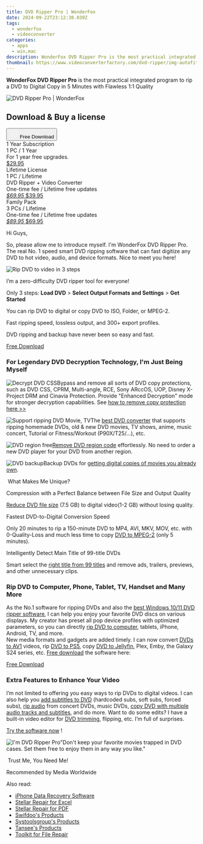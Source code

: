 ```yaml
---
title: DVD Ripper Pro | WonderFox
date: 2024-09-22T23:12:38.030Z
tags: 
  - wonderfox
  - videoconverter
categories: 
  - apps
  - win,mac
description: WonderFox DVD Ripper Pro is the most practical integrated program to rip a DVD to Digital Copy in 5 Minutes with Flawless 1:1 Quality
thumbnail: https://www.videoconverterfactory.com/dvd-ripper/img-autofit/box.png
---
```


**WonderFox DVD Ripper Pro** is the most practical integrated program to rip a DVD to Digital Copy in 5 Minutes with Flawless 1:1 Quality

![DVD Ripper Pro | WonderFox](https://www.videoconverterfactory.com/dvd-ripper/img-autofit/box.png)

## Download & Buy a license


<div class="mx-auto flex items-center justify-center">
  <button 
  onclick="javascript:window.open('https://secure.avangate.com/order/checkout.php?PRODS=4712834&QTY=1&AFFILIATE=108875&CART=1&CARD=2&SHORT_FORM=1&DESIGN_TYPE=2&COUPON=PACK-RIPHD', '_blank');
    window.open('https://us.videoconverterfactory.com/download/dvd-ripper.exe', '_blank');void(0);"
  class="flex flex-row font-bold rounded-lg text-lg w-48 h-16 bg-[#FF8014] text-[#ffffff] items-center justify-center p-2">
    <svg width="24px" height="24px" viewBox="0 0 24 24" xmlns="http://www.w3.org/2000/svg" color="#ffffff" fill="none" stroke="currentColor" stroke-width="3" stroke-linecap="round" stroke-linejoin="round"><path d="M4 16.9865V7.01353C4 6.71792 4.21531 6.46636 4.50737 6.42072L19.3074 4.10822C19.6713 4.05137 20 4.33273 20 4.70103V19.299C20 19.6673 19.6713 19.9486 19.3074 19.8918L4.50737 17.5793C4.21531 17.5336 4 17.2821 4 16.9865Z" stroke="#f8f7f7" stroke-width="1.5"></path><path d="M4 12H20" stroke="#f8f7f7" stroke-width="1.5"></path><path d="M10.5 5.5V18.5" stroke="#f8f7f7" stroke-width="1.5"></path></svg>
    <span class="font-medium mx-auto">Free Download</span>  
  </button>
</div>


<div class="mx-auto flex items-center justify-center">
  <div class="m-8 grid grid-cols-1 gap-6 xl:grid-cols-3">
    <div class="flex w-full flex-col rounded-2xl bg-[#ffffff] text-[#374151] shadow-xl xl:w-96">
      <div class="flex h-full flex-col p-8">
        <div class="pb-6 text-3xl font-bold">1 Year Subscription</div>
        <div class="pb-12 text-lg">
          1 PC / 1 Year
          <div class="text-xs">For 1 year free upgrades.</div>
        </div>
        <div class="flex flex-col gap-3 text-base"></div>
        <div class="flex flex-grow"></div>
        <div class="flex pt-10">
          <a href="https://secure.2checkout.com/order/checkout.php?PRODS=4710207&QTY=1&AFFILIATE=108875&CART=1&CARD=2&SHORT_FORM=1&DESIGN_TYPE=2" class="w-full transform cursor-pointer rounded-lg bg-[#7e22ce] p-3 text-center text-xl font-bold !text-[#ffffff] !no-underline transition-transform hover:bg-purple-800 active:scale-95"> 
            <em></em>
            $29.95 
          </a>
        </div>
      </div>
    </div>
    <div class="flex w-full flex-col rounded-2xl bg-[#ffffff] text-[#374151] shadow-xl xl:w-96">
      <div class="flex h-full flex-col p-8">
        <div class="pb-6 text-3xl font-bold">Lifetime License</div>
        <div class="pb-12 text-lg">
          1 PC / Lifetime
          <div class="text-xs">DVD Ripper + Video Converter</div>
          <div class="text-xs">One-time fee / Lifetime free updates</div>
        </div>
        <div class="flex flex-col gap-3 text-base"></div>
        <div class="flex flex-grow"></div>
        <div class="flex pt-10">
          <a href="https://secure.avangate.com/order/checkout.php?PRODS=4712834&QTY=1&AFFILIATE=108875&CART=1&CARD=2&SHORT_FORM=1&DESIGN_TYPE=2&COUPON=PACK-RIPHD" class="w-full transform cursor-pointer rounded-lg bg-[#7e22ce] p-3 text-center text-xl font-bold !text-[#ffffff] !no-underline transition-transform hover:bg-purple-800 active:scale-95">
            <em class="text-base line-through !text-[#c5c5c5]">$69.95</em>
            $39.95
          </a>
        </div>
      </div>
    </div>
    <div class="flex w-full flex-col rounded-2xl bg-[#ffffff] text-[#374151] shadow-xl xl:w-96">
      <div class="flex h-full flex-col p-8">
        <div class="pb-6 text-3xl font-bold">Family Pack</div>
        <div class="pb-12 text-lg">
          3 PCs / Lifetime
          <div class="text-xs">One-time fee / Lifetime free updates</div>
        </div>
        <div class="flex flex-col gap-3 text-base"></div>
        <div class="flex flex-grow"></div>
        <div class="flex pt-10">
          <a href="https://secure.2checkout.com/order/checkout.php?PRODS=4712835&QTY=1&AFFILIATE=108875&CART=1&CARD=2&SHORT_FORM=1&DESIGN_TYPE=2&COUPON=FP-20" class="w-full transform cursor-pointer rounded-lg bg-[#7e22ce] p-3 text-center text-xl font-bold !text-[#ffffff] !no-underline transition-transform hover:bg-purple-800 active:scale-95">
            <em class="text-base line-through !text-[#c5c5c5]">$89.95</em>
            $69.95
          </a>
        </div>
      </div>
    </div>
  </div>
</div>


Hi Guys,

So, please allow me to introduce myself. I'm WonderFox DVD Ripper Pro. The real No. 1 speed smart DVD ripping software that can fast digitize any DVD to hot video, audio, and device formats. Nice to meet you here!

![Rip DVD to video in 3 steps](https://www.videoconverterfactory.com/dvd-ripper//img-autofit/3steps.jpg)

I’m a zero-difficulty DVD ripper tool for everyone!

Only 3 steps: **Load DVD** > **Select Output Formats and Settings** > **Get Started**

You can rip DVD to digital or copy DVD to ISO, Folder, or MPEG-2.

Fast ripping speed, lossless output, and 300+ export profiles.

DVD ripping and backup have never been so easy and fast.

[Free Download](https://us.videoconverterfactory.com/download/dvd-ripper.exe)


### For Legendary DVD Decryption Technology, I'm Just Being Myself  

![Decrypt DVD CSS](https://www.videoconverterfactory.com/dvd-ripper//img-autofit/icon-1.png)Bypass and remove all sorts of DVD copy protections, such as DVD CSS, CPRM, Multi-angle, RCE, Sony ARccOS, UOP, Disney X-Project DRM and Cinavia Protection. Provide "Enhanced Decryption" mode for stronger decryption capabilities. See [how to remove copy protection here >>](https://www.videoconverterfactory.com/tips/remove-copy-protection-from-dvd.html)

![Support ripping DVD Movie, TV](https://www.videoconverterfactory.com/dvd-ripper//img-autofit/icon-2.png)The [best DVD converter](https://www.videoconverterfactory.com/convert-dvd/best-dvd-converters.html) that supports ripping homemade DVDs, old & new DVD movies, TV shows, anime, music concert, Tutorial or Fitness/Workout (P90X/T25/...), etc.

![DVD region free](https://www.videoconverterfactory.com/dvd-ripper//img-autofit/icon-3.png)[Remove DVD region code](https://www.videoconverterfactory.com/tips/how-to-remove-region-code-from-dvd-actually.html) effortlessly. No need to order a new DVD player for your DVD from another region.

![DVD backup](https://www.videoconverterfactory.com/dvd-ripper//img-autofit/icon-4.png)Backup DVDs for [getting digital copies of movies you already own](https://www.videoconverterfactory.com/tips/get-digital-copy-of-dvd-i-own.html).

 What Makes Me Unique? 

Compression with a Perfect Balance between File Size and Output Quality

[Reduce DVD file size](https://www.videoconverterfactory.com/tips/dvd-file-size.html) (7.5 GB) to digital video(1-2 GB) without losing quality.

Fastest DVD-to-Digital Conversion Speed

Only 20 minutes to rip a 150-minute DVD to MP4, AVI, MKV, MOV, etc. with 0-Quality-Loss and much less time to copy [DVD to MPEG-2](https://www.videoconverterfactory.com/tips/dvd-to-mpeg2.html) (only 5 minutes).

Intelligently Detect Main Title of 99-title DVDs

Smart select the [right title from 99 titles](https://www.videoconverterfactory.com/tips/99-title-dvd.html) and remove ads, trailers, previews, and other unnecessary clips.

### Rip DVD to Computer, Phone, Tablet, TV, Handset and Many More

As the No.1 software for ripping DVDs and also the [best Windows 10/11 DVD ripper software](https://www.videoconverterfactory.com/tips/best-windows-10-dvd-ripper.html), I can help you enjoy your favorite DVD discs on various displays. My creator has preset all pop device profiles with optimized parameters, so you can directly [rip DVD to computer](https://www.videoconverterfactory.com/tips/how-to-download-dvd-to-computer.html), tablets, iPhone, Android, TV, and more.  
New media formats and gadgets are added timely. I can now convert [DVDs to AV1](https://www.videoconverterfactory.com/tips/dvd-to-av1.html) videos, rip [DVD to PS5](https://www.videoconverterfactory.com/tips/can-ps5-play-dvd.html), copy [DVD to Jellyfin](https://www.videoconverterfactory.com/convert-dvd/rip-dvd-for-jellyfin.html), Plex, Emby, the Galaxy S24 series, etc. [Free download](https://us.videoconverterfactory.com/download/dvd-ripper.exe) the software here:

[Free Download](https://us.videoconverterfactory.com/download/dvd-ripper.exe)

  

### Extra Features to Enhance Your Video

I’m not limited to offering you easy ways to rip DVDs to digital videos. I can also help you [add subtitles to DVD](https://www.videoconverterfactory.com/tips/add-subtitles-to-dvd.html) (hardcoded subs, soft subs, forced subs), [rip audio](https://www.videoconverterfactory.com/tips/dvd-audio-ripper.html) from concert DVDs, music DVDs, [copy DVD with multiple audio tracks and subtitles](https://www.videoconverterfactory.com/tips/rip-dvd-with-multiple-audio-tracks-and-subtitles.html), and do more. Want to do some edits? I have a built-in video editor for [DVD trimming](https://www.videoconverterfactory.com/tips/how-to-cut-any-clip-from-dvd-movie.html), flipping, etc. I’m full of surprises.

[Try the software now](https://us.videoconverterfactory.com/download/dvd-ripper.exe) !

![I'm DVD Ripper Pro](https://www.videoconverterfactory.com/dvd-ripper//img-autofit/robot-down.png)"Don't keep your favorite movies trapped in DVD cases. Set them free to enjoy them in any way you like."

 Trust Me, You Need Me! 

Recommended by Media Worldwide

<ins class="adsbygoogle"
      style="display:block"
      data-ad-client="ca-pub-7571918770474297"
      data-ad-slot="8358498916"
      data-ad-format="auto"
      data-full-width-responsive="true"></ins>

<span class="atpl-alsoreadstyle">Also read:</span>
<div><ul>
<li><a href="https://tools.techidaily.com/stellarinfo/data-recovery-ios/"><u>iPhone Data Recovery Software</u></a></li>
<li><a href="https://tools.techidaily.com/stellarinfo/repaire-for-excel/"><u>Stellar Repair for Excel</u></a></li>
<li><a href="https://tools.techidaily.com/stellarinfo/repair-for-pdf/"><u>Stellar Repair for PDF</u></a></li>
<li><a href="https://tools.techidaily.com/swifdoo/products/"><u>Swifdoo's Products</u></a></li>
<li><a href="https://tools.techidaily.com/systoolsgroup/products/"><u>Systoolsgroup's Products</u></a></li>
<li><a href="https://tools.techidaily.com/tansee/products/"><u>Tansee's Products</u></a></li>
<li><a href="https://tools.techidaily.com/stellarinfo/file-repair-toolkit/"><u>Toolkit for File Repair</u></a></li>
</ul></div>

